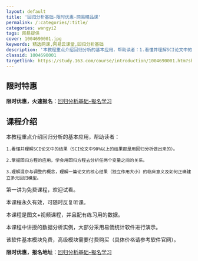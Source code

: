 ```yaml
---
layout: default
title: '回归分析基础-限时优惠-网易精品课'
permalink: /:categories/:title/
categories: wangyi2
tags: 网易提供
cover: 1004690001.jpg
keywords: 精选网课,网易云课堂,回归分析基础
description: '本教程重点介绍回归分析的基本应用，帮助读者：1.看懂并理解SCI论文中的结果（SCI论文中90%以上的结果都是用回归分析'
classid: 1004690001
targetlink: https://study.163.com/course/introduction/1004690001.htm?share=1&shareId=1025206652&utm_campaign=share&utm_medium=iphoneShare&utm_source=&utm_u=1025206652
---
```


## 限时特惠

**限时优惠，火速报名**：[回归分析基础-报名学习](https://study.163.com/course/introduction/1004690001.htm?share=1&shareId=1025206652&utm_campaign=share&utm_medium=iphoneShare&utm_source=&utm_u=1025206652)

## 课程介绍

本教程重点介绍回归分析的基本应用，帮助读者：

	1.看懂并理解SCI论文中的结果（SCI论文中90%以上的结果都是用回归分析做出来的）。

	2.掌握回归方程的应用，学会用回归方程去分析任两个变量之间的关系。

	3.理解混杂与调整的概念，理解一篇论文的核心结果（独立作用大小）的临床意义及如何正确建立多元回归模型。 



第一讲为免费课程，欢迎试看。

本课程永久有效，可随时反复听课。

本课程是图文+视频课程，并且配有练习用的数据。



本课程中讲授的数据分析实例，大部分采用易侕统计软件进行演示。

该软件基本模块免费，高级模块需要付费购买（具体价格请参考软件官网）。

**限时优惠，报名地址**：[回归分析基础-报名学习](https://study.163.com/course/introduction/1004690001.htm?share=1&shareId=1025206652&utm_campaign=share&utm_medium=iphoneShare&utm_source=&utm_u=1025206652)

